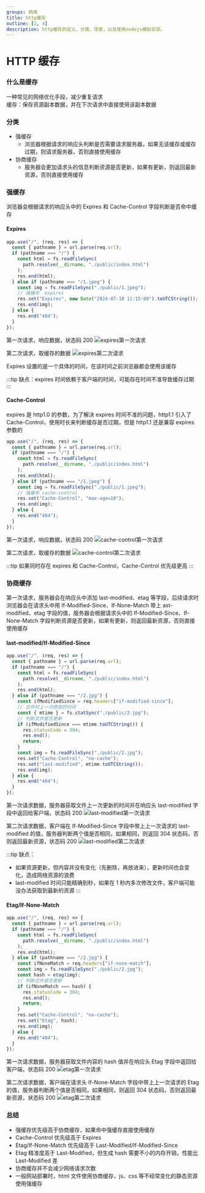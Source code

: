 ```yaml
---
groups: 网络
title: http缓存
outline: [2, 4]
description: http缓存的定义、分类、场景，以及使用nodejs模拟实现。
---
```


# HTTP 缓存

### 什么是缓存

一种常见的网络优化手段，减少重复请求  
缓存：保存资源副本数据，并在下次请求中直接使用该副本数据

### 分类

- 强缓存
  - 浏览器根据请求的响应头判断是否需要请求服务器，如果无该缓存或缓存过期，则请求服务器，否则直接使用缓存
- 协商缓存
  - 服务器会更加请求头的信息判断资源是否更新，如果有更新，则返回最新资源，否则直接使用缓存

### 强缓存

浏览器会根据请求的响应头中的 Expires 和 Cache-Control 字段判断是否命中缓存

#### Expires

```js
app.use("/", (req, res) => {
  const { pathname } = url.parse(req.url);
  if (pathname === "/") {
    const html = fs.readFileSync(
      path.resolve(__dirname, "./public/index.html")
    );
    res.end(html);
  } else if (pathname === "/1.jpeg") {
    const img = fs.readFileSync("./public/1.jpeg");
    // 强缓存  expires
    res.set("Expires", new Date("2024-07-10 11:15:00").toUTCString());
    res.end(img);
  } else {
    res.end("404");
  }
});
```

第一次请求，响应数据，状态码 200
![expires第一次请求](/image/http/http_cache/expires_1.png)

第二次请求，取缓存的数据
![expires第二次请求](/image/http/http_cache/expires_2.png)

Expires 设置的是一个具体的时间，在该时间之前浏览器都会使用该缓存

:::tip
缺点：expires 时间依赖于客户端的时间，可能存在时间不准导致缓存过期
:::

#### Cache-Control

expires 是 http1.0 的参数，为了解决 expires 时间不准的问题，http1.1 引入了 Cache-Control，使用时长来判断缓存是否过期，但是 http1.1 还是兼容 expires 参数的

```js
app.use("/", (req, res) => {
  const { pathname } = url.parse(req.url);
  if (pathname === "/") {
    const html = fs.readFileSync(
      path.resolve(__dirname, "./public/index.html")
    );
    res.end(html);
  } else if (pathname === "/1.jpeg") {
    const img = fs.readFileSync("./public/1.jpeg");
    // 强缓存 cache-control
    res.set("Cache-Control", "max-age=10");
    res.end(img);
  } else {
    res.end("404");
  }
});
```

第一次请求，响应数据，状态码 200
![cache-control第一次请求](/image/http/http_cache/cache_control_1.png)

第二次请求，取缓存的数据
![cache-control第二次请求](/image/http/http_cache/cache_control_2.png)

:::tip
如果同时存在 expires 和 Cache-Control，Cache-Control 优先级更高
:::

### 协商缓存

第一次请求，服务器会在响应头中添加 last-modified、etag 等字段，后续请求时浏览器会在请求头中用 If-Modified-Since、If-None-Match 带上 ast-modified、etag 字段的值，服务器会根据请求头中的 If-Modified-Since、If-None-Match 字段判断资源是否更新，如果有更新，则返回最新资源，否则直接使用缓存

#### last-modified/If-Modified-Since

```js
app.use("/", (req, res) => {
  const { pathname } = url.parse(req.url);
  if (pathname === "/") {
    const html = fs.readFileSync(
      path.resolve(__dirname, "./public/index.html")
    );
    res.end(html);
  } else if (pathname === "/2.jpg") {
    const ifModifiedSince = req.headers["if-modified-since"];
    // 文件时上一次修改的时间
    const { mtime } = fs.statSync("./public/2.jpg");
    // 判断文件是否更新
    if (ifModifiedSince === mtime.toUTCString()) {
      res.statusCode = 304;
      res.end();
      return;
    }
    const img = fs.readFileSync("./public/2.jpg");
    res.set("Cache-Control", "no-cache");
    res.set("last-modified", mtime.toUTCString());
    res.end(img);
  } else {
    res.end("404");
  }
});
```

第一次请求数据，服务器获取文件上一次更新的时间并在响应头 last-modified 字段中返回给客户端，状态码 200
![last-modified第一次请求](/image/http/http_cache/last_modified_1.png)

第二次请求数据，客户端在 If-Modified-Since 字段中带上上一次请求的 last-modified 的值，服务器判断两个值是否相同，如果相同，则返回 304 状态码，否则返回最新资源，状态码 200
![last-modified第二次请求](/image/http/http_cache/last_modified_2.png)

:::tip
缺点：

- 如果资源更新，但内容并没有变化（先删除，再放进来），更新时间也会变化，造成网络资源的浪费
- last-modified 时间只能精确到秒，如果在 1 秒内多次修改文件，客户端可能没办法获取到最新的资源
  :::

#### Etag/If-None-Match

```js
app.use("/", (req, res) => {
  const { pathname } = url.parse(req.url);
  if (pathname === "/") {
    const html = fs.readFileSync(
      path.resolve(__dirname, "./public/index.html")
    );
    res.end(html);
  } else if (pathname === "/2.jpg") {
    const ifNoneMatch = req.headers["if-none-match"];
    const img = fs.readFileSync("./public/2.jpg");
    const hash = etag(img);
    // 判断文件是否更新
    if (ifNoneMatch === hash) {
      res.statusCode = 304;
      res.end();
      return;
    }
    res.set("Cache-Control", "no-cache");
    res.set("Etag", hash);
    res.end(img);
  } else {
    res.end("404");
  }
});
```

第一次请求数据，服务器获取文件内容的 hash 值并在响应头 Etag 字段中返回给客户端，状态码 200
![etag第一次请求](/image/http/http_cache/etag_1.png)

第二次请求数据，客户端在请求头 If-None-Match 字段中带上上一次请求的 Etag 的值，服务器判断两个值是否相同，如果相同，则返回 304 状态码，否则返回最新资源，状态码 200
![etag第二次请求](/image/http/http_cache/etag_2.png)

### 总结

- 强缓存优先级高于协商缓存，如果命中强缓存直接使用缓存
- Cache-Control 优先级高于 Expires
- Etag/If-None-Match 优先级高于 Last-Modified/If-Modified-Since
- Etag 精准度高于 Last-Modified，但生成 hash 需要不小的内存开销，性能比 Last-Modified 差
- 协商缓存并不会减少网络请求次数
- 一般网站部署时，html 文件使用协商缓存，js、css 等不经常变化的静态资源使用强缓存
